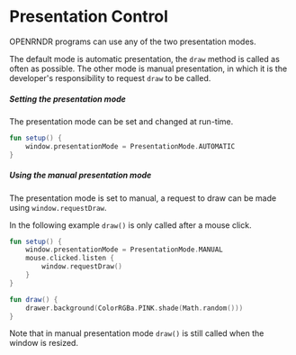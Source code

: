 # Presentation Control

OPENRNDR programs can use any of the two presentation modes.

The default mode is automatic presentation, the `draw` method is called as often as possible. The other mode is manual presentation, in which
it is the developer's responsibility to request `draw` to be called.

##### Setting the presentation mode

The presentation mode can be set and changed at run-time.

```kotlin
fun setup() {
    window.presentationMode = PresentationMode.AUTOMATIC
}

```

##### Using the manual presentation mode

The presentation mode is set to manual, a request to draw can be made using `window.requestDraw`.

In the following example `draw()` is only called after a mouse click.


```kotlin
fun setup() {
    window.presentationMode = PresentationMode.MANUAL
    mouse.clicked.listen {
        window.requestDraw()
    }
}

fun draw() {
    drawer.background(ColorRGBa.PINK.shade(Math.random()))
}
```

Note that in manual presentation mode `draw()` is still called when the window is resized.

